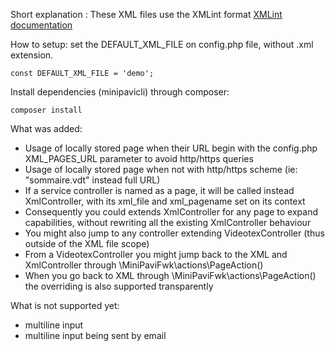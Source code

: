 Short explanation : 
These XML files use the XMLint format
[XMLint documentation](https://raw.githubusercontent.com/ludosevilla/minipaviCli/master/XMLint/XMLint-doc.pdf)


How to setup:
set the DEFAULT_XML_FILE on config.php file, without .xml extension.
```
const DEFAULT_XML_FILE = 'demo';
```

Install dependencies (minipavicli) through composer:
```
composer install
```


What was added:
- Usage of locally stored page when their URL begin with the config.php XML_PAGES_URL parameter to avoid http/https queries
- Usage of locally stored page when not with http/https scheme (ie: "sommaire.vdt" instead full URL)
- If a service controller is named as a page, it will be called instead XmlController, with its xml_file and xml_pagename set on its context
- Consequently you could extends XmlController for any page to expand capabilities, without rewriting all the existing XmlController behaviour
- You might also jump to any controller extending VideotexController (thus outside of the XML file scope)
- From a VideotexController you might jump back to the XML and XmlController through \MiniPaviFwk\actions\PageAction()
- When you go back to XML through \MiniPaviFwk\actions\PageAction() the overriding is also supported transparently


What is not supported yet:
- multiline input
- multiline input being sent by email
